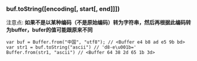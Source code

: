 ### buf.toString\(\[encoding\[, start\[, end\]\]\]\)

注意点: **如果不是以某种编码（不是原始编码）转为字符串，然后再根据此编码转为buffer，bufer的值可能跟原来不同**

```
var buf = Buffer.from("中国", "utf8"); // <Buffer e4 b8 ad e5 9b bd>
var str1 = buf.toString("ascii") // 'd8-e\u001b='
Buffer.from(str1, "ascii") // <Buffer 64 38 2d 65 1b 3d>
```



